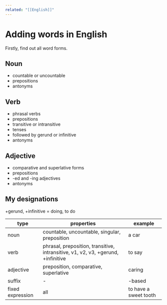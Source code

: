 ```yaml
---
related: "[[English]]"
---
```


# Adding words in English

Firstly, find out all word forms.

## Noun

- countable or uncountable
- prepositions
- antonyms

## Verb

- phrasal verbs
- prepositions
- transitive or intransitive
- tenses
- followed by gerund or infinitive
- antonyms

## Adjective

- comparative and superlative forms
- prepositions
- -ed and -ing adjectives
- antonyms

## My designations

+gerund, +infinitive = doing, to do

| type             | properties                                                                       | example               |
| ---------------- | -------------------------------------------------------------------------------- | --------------------- |
| noun             | countable, uncountable, singular, preposition                                    | a car                 |
| verb             | phrasal, preposition, transitive, intransitive, v1, v2, v3, +gerund, +infinitive | to say                |
| adjective        | preposition, comparative, superlative                                            | caring                |
| suffix           | -                                                                                | -based                |
| fixed expression | all                                                                              | to have a sweet tooth |

